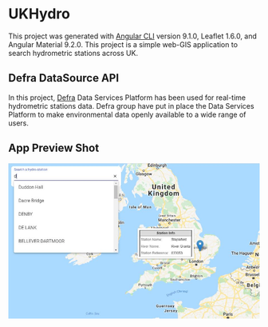 # UKHydro

This project was generated with [Angular CLI](https://github.com/angular/angular-cli) version 9.1.0, Leaflet 1.6.0, and Angular Material 9.2.0. This project is a simple web-GIS application to search hydrometric stations across UK.

## Defra DataSource API

In this project, [Defra](https://environment.data.gov.uk/) Data Services Platform has been used for real-time hydrometric stations data. Defra group have put in place the Data Services Platform to make environmental data openly available to a wide range of users.

## App Preview Shot

![App Preview Shot](./src/assets/images/AppPreviewShot.JPG)

